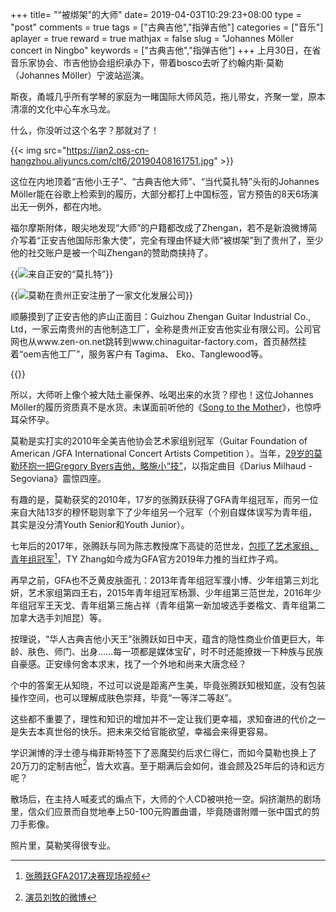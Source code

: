 +++
title= "“被绑架”的大师"
date= 2019-04-03T10:29:23+08:00
type = "post"
comments = true
tags = ["古典吉他","指弹吉他"]
categories = ["音乐"]
aplayer = true
reward = true
mathjax = false
slug = "Johannes Möller concert in Ningbo"
keywords = ["古典吉他","指弹吉他"]
+++
上月30日，在省音乐家协会、市吉他协会组织承办下，带着bosco去听了约翰内斯·莫勒（Johannes Möller）宁波站巡演。

斯夜，甬城几乎所有学琴的家庭为一睹国际大师风范，拖儿带女，齐聚一堂，原本清凛的文化中心车水马龙。

什么，你没听过这个名字？那就对了！

{{< img src="https://ian2.oss-cn-hangzhou.aliyuncs.com/clt6/20190408161751.jpg" >}}

这位在内地顶着“吉他小王子”、“古典吉他大师”、“当代莫扎特”头衔的Johannes Möller能在谷歌上检索到的履历，大部分都打上中国标签，官方预告的8天6场演出无一例外，都在内地。
<!--more-->
福尔摩斯附体，眼尖地发现“大师”的户籍都改成了Zhengan，若不是新浪微博简介写着“正安吉他国际形象大使”，完全有理由怀疑大师“被绑架”到了贵州了，至少他的社交账户是被一个叫Zhengan的赞助商挟持了。

{{<img src="https://ian2.oss-cn-hangzhou.aliyuncs.com/clt6/2019-04-03%20at%2011.31.jpg" alt="来自正安的“莫扎特”">}}

{{<img src="https://ian2.oss-cn-hangzhou.aliyuncs.com/clt6/2019-04-03%20at%2011.40.jpg" alt="莫勒在贵州正安注册了一家文化发展公司">}}

顺藤摸到了正安吉他的庐山正面目：Guizhou Zhengan Guitar Industrial Co., Ltd，一家云南贵州的吉他制造工厂，全称是贵州正安吉他实业有限公司。公司官网也从www.zen-on.net跳转到www.chinaguitar-factory.com，首页赫然挂着“oem吉他工厂”，服务客户有 Tagima、 Eko、Tanglewood等。

{{<img src="https://ian2.oss-cn-hangzhou.aliyuncs.com/clt6/2019-04-03%20at%2011.33.jpg" alt="">}}

所以，大师听上像个被大陆土豪保养、吆喝出来的水货？缪也！这位Johannes Möller的履历资质真不是水货。未谋面前听他的《[Song to the Mother][l1]》，也惊呼耳朵怀孕。

<div
class="aplayer"
data-id="561050700"
data-server="netease"
data-type="song"
data-mutex="true"
data-mini="false"
data-loop="none">
</div>

莫勒是实打实的2010年全美吉他协会艺术家组别冠军（Guitar Foundation of American /GFA International Concert Artists Competition ）。当年，[29岁的莫勒环抱一把Gregory Byers吉他，略施小“技”][l2]，以指定曲目《Darius Milhaud - Segoviana》震惊四座。

有趣的是，莫勒获奖的2010年，17岁的张腾跃获得了GFA青年组冠军，而另一位来自大陆13岁的穆怀聪则拿下了少年组另一个冠军（个别自媒体误写为青年组，其实是没分清Youth Senior和Youth Junior）。

七年后的2017年，张腾跃与同为陈志教授席下高徒的范世龙，[包揽了艺术家组、青年组冠军][l3][^1]，TY Zhang如今成为GFA官方2019年力推的当红炸子鸡。

再早之前，GFA也不乏黄皮肤面孔：2013年青年组冠军濮小博、少年组第三刘北妍，艺术家组第四王右，2015年青年组冠军杨灏、少年组第三范世龙，2016年少年组冠军王天戈、青年组第三施占祥（青年组第一新加坡选手娄楷文、青年组第二加拿大选手刘旭昆）等。

按理说，“华人古典吉他小天王”张腾跃如日中天，蕴含的隐性商业价值更巨大，年龄、肤色、师门、出身……每一项都是媒体宝矿，时不时还能撩拨一下种族与民族自豪感。正安缘何舍本求末，找了一个外地和尚来大唐念经？

个中的答案无从知晓，不过可以说是距离产生美，毕竟张腾跃知根知底，没有包装操作空间，也可以理解成肤色崇拜，毕竟“一等洋二等赵”。

这些都不重要了，理性和知识的增加并不一定让我们更幸福，求知奋进的代价之一是失去本真世俗的快乐。把未来交给官能欲望，幸福会来得更容易。

学识渊博的浮士德与梅菲斯特签下了恶魔契约后求仁得仁，而如今莫勒也换上了20万刀的定制吉他[^2]，皆大欢喜。至于期满后会如何，谁会顾及25年后的诗和远方呢？

散场后，在主持人喊麦式的煽点下，大师的个人CD被哄抢一空。焖挤潮热的剧场里，信众们应景而自觉地奉上50-100元购置曲谱，毕竟随谱附赠一张中国式的剪刀手影像。

照片里，莫勒笑得很专业。

[l1]: https://www.youtube.com/watch?v=TOKflZj57j8
[l2]: https://www.youtube.com/watch?v=WIjxaXrXL6A
[l3]: http://www.ccom.edu.cn/xwyhd/xsjd/2017s/201706/t20170630_44192.html
[^1]: [张腾跃GFA2017决赛现场视频](https://www.bilibili.com/video/av43410128/)
[^2]: [演员刘牧的微博](https://www.weibo.com/1902449447/Hb2nEzWZR)
